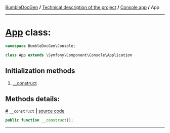 [BumbleDocGen](../../README.md) **/**
[Technical description of the project](../readme.md) **/**
[Console app](../05_console.md) **/**
App

---


# [App](https://github.com/bumble-tech/bumble-doc-gen/blob/master/src/Console/App.php#L20) class:

```php
namespace BumbleDocGen\Console;

class App extends \Symfony\Component\Console\Application
```

## Initialization methods

1. [__construct](#m-construct) 

## Methods details:

<a name="m-construct" href="#m-construct">#</a> `__construct`  **|** [source code](https://github.com/bumble-tech/bumble-doc-gen/blob/master/src/Console/App.php#L22)
```php
public function __construct();
```

---
